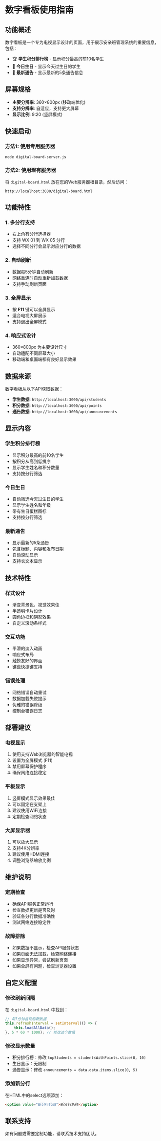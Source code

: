 # 数字看板使用指南

## 功能概述

数字看板是一个专为电视显示设计的页面，用于展示安亲班管理系统的重要信息，包括：

- 🏆 **学生积分排行榜** - 显示积分最高的前10名学生
- 🎂 **今日生日** - 显示今天过生日的学生
- 📢 **最新通告** - 显示最新的5条通告信息

## 屏幕规格

- **主要分辨率**: 360×800px (移动端优化)
- **支持分辨率**: 自适应，支持更大屏幕
- **显示比例**: 9:20 (竖屏模式)

## 快速启动

### 方法1: 使用专用服务器
```bash
node digital-board-server.js
```

### 方法2: 使用现有服务器
将 `digital-board.html` 放在您的Web服务器根目录，然后访问：
```
http://localhost:3000/digital-board.html
```

## 功能特性

### 1. 多分行支持
- 右上角有分行选择器
- 支持 WX 01 到 WX 05 分行
- 选择不同分行会显示对应分行的数据

### 2. 自动刷新
- 数据每5分钟自动刷新
- 网络重连时自动重新加载数据
- 支持手动刷新页面

### 3. 全屏显示
- 按 **F11** 键可以全屏显示
- 适合电视大屏展示
- 支持退出全屏模式

### 4. 响应式设计
- 360×800px 为主要设计尺寸
- 自动适配不同屏幕大小
- 移动端和桌面端都有良好显示效果

## 数据来源

数字看板从以下API获取数据：

- **学生数据**: `http://localhost:3000/api/students`
- **积分数据**: `http://localhost:3000/api/points`
- **通告数据**: `http://localhost:3000/api/announcements`

## 显示内容

### 学生积分排行榜
- 显示积分最高的前10名学生
- 按积分从高到低排序
- 显示学生姓名和积分数量
- 支持按分行筛选

### 今日生日
- 自动筛选今天过生日的学生
- 显示学生姓名和年级
- 带有生日蛋糕图标
- 支持按分行筛选

### 最新通告
- 显示最新的5条通告
- 包含标题、内容和发布日期
- 自动滚动显示
- 支持长文本显示

## 技术特性

### 样式设计
- 渐变背景色，视觉效果佳
- 半透明卡片设计
- 圆角边框和阴影效果
- 自定义滚动条样式

### 交互功能
- 平滑的淡入动画
- 响应式布局
- 触摸友好的界面
- 键盘快捷键支持

### 错误处理
- 网络错误自动重试
- 数据加载失败提示
- 优雅的错误降级
- 控制台错误日志

## 部署建议

### 电视显示
1. 使用支持Web浏览器的智能电视
2. 设置为全屏模式 (F11)
3. 禁用屏幕保护程序
4. 确保网络连接稳定

### 平板显示
1. 竖屏模式显示效果最佳
2. 可以固定在支架上
3. 建议使用WiFi连接
4. 定期检查网络状态

### 大屏显示器
1. 可以放大显示
2. 支持4K分辨率
3. 建议使用HDMI连接
4. 调整浏览器缩放比例

## 维护说明

### 定期检查
- 确保API服务正常运行
- 检查数据更新是否及时
- 验证各分行数据准确性
- 测试网络连接稳定性

### 故障排除
- 如果数据不显示，检查API服务状态
- 如果页面无法加载，检查网络连接
- 如果显示异常，尝试刷新页面
- 如果全屏有问题，检查浏览器设置

## 自定义配置

### 修改刷新间隔
在 `digital-board.html` 中找到：
```javascript
// 每5分钟自动刷新数据
this.refreshInterval = setInterval(() => {
    this.loadAllData();
}, 5 * 60 * 1000); // 修改这个数值
```

### 修改显示数量
- 积分排行榜：修改 `topStudents = studentsWithPoints.slice(0, 10)`
- 生日显示：无限制
- 通告显示：修改 `announcements = data.data.items.slice(0, 5)`

### 添加新分行
在HTML中的select选项添加：
```html
<option value="新分行代码">新分行名称</option>
```

## 联系支持

如有问题或需要定制功能，请联系技术支持团队。

